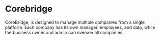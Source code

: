 # Corebridge
CoreBridge, is designed to manage multiple companies  from a single platform. Each company has its own manager, employees, and  data, while the business owner and admin can oversee all companies.
